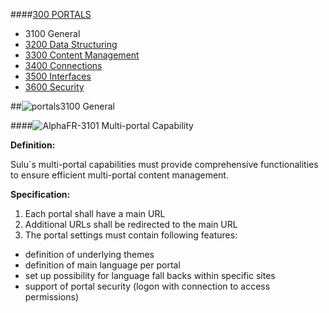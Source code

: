 ####[300 PORTALS](https://github.com/massiveart/sulu-docs/tree/master/system-requirements/300-portals "300 PORTALS")

* 3100 General
* [3200 Data Structuring](https://github.com/massiveart/sulu-docs/tree/master/system-requirements/300-portals/3200_data-structuring.md "3200 Data Structuring")
* [3300 Content Management](https://github.com/massiveart/sulu-docs/tree/master/system-requirements/300-portals/3300_content-management.md "3300 Content Management")
* [3400 Connections](https://github.com/massiveart/sulu-docs/tree/master/system-requirements/300-portals/3400_connections.md "3400 Connections")
* [3500 Interfaces](https://github.com/massiveart/sulu-docs/tree/master/system-requirements/300-portals/3500_interfaces.md "3500 Interfaces")
* [3600 Security](https://github.com/massiveart/sulu-docs/tree/master/system-requirements/300-portals/3600_security.md "3600 Security")

##![portals](https://raw.github.com/massiveart/sulu-docs/master/system-requirements/images/portals.png)3100 General

####![Alpha](https://raw.github.com/massiveart/sulu-docs/master/system-requirements/images/alpha.png)FR-3101 Multi-portal Capability

**Definition:**

Sulu´s multi-portal capabilities must provide comprehensive functionalities to ensure efficient multi-portal content management.

**Specification:**

1. Each portal shall have a main URL
1. Additional URLs shall be redirected to the main URL 
1. The portal settings must contain following features:

* definition of underlying themes
* definition of main language per portal
* set up possibility for language fall backs within specific sites
* support of portal security (logon with connection to access permissions)
